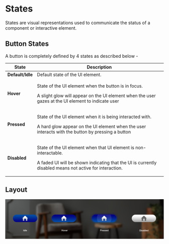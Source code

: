 # States

States are visual representations used to communicate the status of a component or interactive element.

## Button States <a href="#states-buttonstates" id="states-buttonstates"></a>

A button is completely defined by 4 states as described below -

| **State**        | Description                                                                                                                                                                             |
| ---------------- | --------------------------------------------------------------------------------------------------------------------------------------------------------------------------------------- |
| **Default/Idle** | Default state of the UI element.                                                                                                                                                        |
| **Hover**        | <p>State of the UI element when the button is in focus.</p><p>A slight glow will appear on the UI element when the user gazes at the UI element​ to indicate user</p>                   |
| **Pressed**      | <p>State of the UI element when it is being interacted with.</p><p>A hard glow appear on the UI element when the user interacts with the button by pressing a button​</p>               |
| **Disabled**     | <p>State of the UI element when that UI element is non-interactable.</p><p>A faded UI will be shown indicating that the UI is currently disabled means not active for interaction.​</p> |

## Layout <a href="#states-layout" id="states-layout"></a>

![](../../.gitbook/assets/89490918.png)
